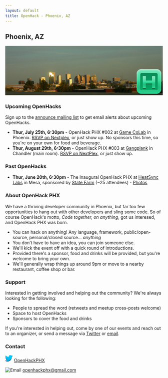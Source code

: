 ```yaml
---
layout: default
title: OpenHack - Phoenix, AZ
---
```


## Phoenix, AZ

![Phoenix](/phoenix/header.jpg)

### Upcoming OpenHacks

Sign up to the [announce mailing list](http://eepurl.com/BkGf9) to get email alerts about upcoming OpenHacks.

- **Thur, July 25th, 6:30pm** - OpenHack PHX #002 at [Game CoLab](http://gamecolab.org/) in Phoenix. [RSVP on Nextplex](http://nextplex.com/phoenix-az/calendar/events/8831-july-openhack), or just show up. No sponsors this time, so you're on your own for food and beverage.
- **Thur, August 29th, 6:30pm** - OpenHack PHX #003 at [Gangplank](http://chandler.gangplankhq.com/) in Chandler (main room). [RSVP on NextPlex](http://nextplex.com/phoenix-az/calendar/events/8959-openhack-003), or just show up.

### Past OpenHacks

- **Thur, June 20th, 6:30pm** - The Inaugural OpenHack PHX at [HeatSync Labs](http://www.heatsynclabs.org/) in Mesa, sponsored by [State Farm](https://www.statefarm.com/) (~25 attendees) - [Photos](http://www.flickr.com/photos/openhackphx/sets/72157634262712091/)

### About OpenHack PHX

We have a thriving developer community in Phoenix, but far too few opportunities to hang out with other developers and sling some code. So of course OpenHack's motto, *Code together, on anything*, got us interesed, and OpenHack PHX was born.

- You can hack on anything! Any language, framework, public/open-source, personal/closed source... *anything*
- You don’t have to have an idea, you can join someone else.
- We'll kick the event off with a quick round of introductions.
- Provided there's a sponsor, food and drinks will be provided, but you're welcome to bring your own.
- We'll generally wrap things up around 9pm or move to a nearby restaurant, coffee shop or bar.

### Support

Interested in getting involved and helping out the community? We're always looking for the following:

- People to spread the word (retweets and meetup cross-posts welcome)
- Space to host OpenHacks
- Sponsors to cover the food and drinks

If you're interested in helping out, come by one of our events and reach out to an organizer, or send a  message via [Twitter](https://twitter.com/OpenHackPHX) or [email](mailto:openhackphx@gmail.com).

### Contact

![Twitter](/phoenix/twitter.png) [OpenHackPHX](https://twitter.com/OpenHackPHX)

![Email](/phoenix/email.png) [openhackphx@gmail.com](mailto:openhackphx@gmail.com)
